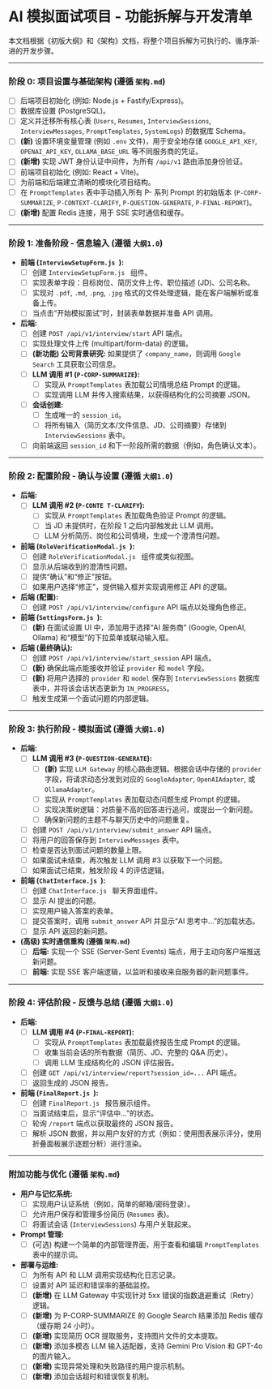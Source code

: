 # AI 模拟面试项目 - 功能拆解与开发清单

本文档根据《初版大纲》和《架构》文档，将整个项目拆解为可执行的、循序渐- 进的开发步骤。

---

### 阶段 0: 项目设置与基础架构 (遵循 `架构.md`)

- [ ] 后端项目初始化 (例如: Node.js + Fastify/Express)。
- [ ] 数据库设置 (PostgreSQL)。
- [ ] 定义并迁移所有核心表 (`Users`, `Resumes`, `InterviewSessions`, `InterviewMessages`, `PromptTemplates`, `SystemLogs`) 的数据库 Schema。
- [ ] **(新)** 设置环境变量管理 (例如 `.env` 文件)，用于安全地存储 `GOOGLE_API_KEY`, `OPENAI_API_KEY`, `OLLAMA_BASE_URL` 等不同服务商的凭证。
- [ ] **(新增)** 实现 JWT 身份认证中间件，为所有 `/api/v1` 路由添加身份验证。
- [ ] 前端项目初始化 (例如: React + Vite)。
- [ ] 为前端和后端建立清晰的模块化项目结构。
- [ ] 在 `PromptTemplates` 表中手动插入所有 P- 系列 Prompt 的初始版本 (`P-CORP-SUMMARIZE`, `P-CONTEXT-CLARIFY`, `P-QUESTION-GENERATE`, `P-FINAL-REPORT`)。
- [ ] **(新增)** 配置 Redis 连接，用于 SSE 实时通信和缓存。

---

### 阶段 1: 准备阶段 - 信息输入 (遵循 `大纲1.0`)

- **前端 (`InterviewSetupForm.js `):**
    - [ ] 创建 `InterviewSetupForm.js ` 组件。
    - [ ] 实现表单字段：目标岗位、简历文件上传、职位描述 (JD)、公司名称。
    - [ ] 实现对 `.pdf`, `.md`, `.png`, `.jpg` 格式的文件处理逻辑，能在客户端解析或准备上传。
    - [ ] 当点击“开始模拟面试”时，封装表单数据并准备 API 调用。
- **后端:**
    - [ ] 创建 `POST /api/v1/interview/start` API 端点。
    - [ ] 实现处理文件上传 (multipart/form-data) 的逻辑。
    - [ ] **(新功能) 公司背景研究:** 如果提供了 `company_name`，则调用 `Google Search` 工具获取公司信息。
    - [ ] **LLM 调用 #1 (`P-CORP-SUMMARIZE`):**
        - [ ] 实现从 `PromptTemplates` 表加载公司情境总结 Prompt 的逻辑。
        - [ ] 实现调用 LLM 并传入搜索结果，以获得结构化的公司摘要 JSON。
    - [ ] **会话创建:**
        - [ ] 生成唯一的 `session_id`。
        - [ ] 将所有输入（简历文本/文件信息、JD、公司摘要）存储到 `InterviewSessions` 表中。
    - [ ] 向前端返回 `session_id` 和下一阶段所需的数据（例如，角色确认文本）。

---

### 阶段 2: 配置阶段 - 确认与设置 (遵循 `大纲1.0`)

- **后端:**
    - [ ] **LLM 调用 #2 (`P-CONTE T-CLARIFY`):**
        - [ ] 实现从 `PromptTemplates` 表加载角色验证 Prompt 的逻辑。
        - [ ] 当 JD 未提供时，在阶段 1 之后内部触发此 LLM 调用。
        - [ ] LLM 分析简历、岗位和公司情境，生成一个澄清性问题。
- **前端 (`RoleVerificationModal.js `):**
    - [ ] 创建 `RoleVerificationModal.js ` 组件或类似视图。
    - [ ] 显示从后端收到的澄清性问题。
    - [ ] 提供“确认”和“修正”按钮。
    - [ ] 如果用户选择“修正”，提供输入框并实现调用修正 API 的逻辑。
- **后端 (配置):**
    - [ ] 创建 `POST /api/v1/interview/configure` API 端点以处理角色修正。
- **前端 (`SettingsForm.js `):**
    - [ ] **(新)** 在面试设置 UI 中，添加用于选择“AI 服务商” (Google, OpenAI, Ollama) 和“模型”的下拉菜单或联动输入框。
- **后端 (最终确认):**
    - [ ] 创建 `POST /api/v1/interview/start_session` API 端点。
    - [ ] **(新)** 确保此端点能接收并验证 `provider` 和 `model` 字段。
    - [ ] **(新)** 将用户选择的 `provider` 和 `model` 保存到 `InterviewSessions` 数据库表中，并将该会话状态更新为 `IN_PROGRESS`。
    - [ ] 触发生成第一个面试问题的内部逻辑。

---

### 阶段 3: 执行阶段 - 模拟面试 (遵循 `大纲1.0`)

- **后端:**
    - [ ] **LLM 调用 #3 (`P-QUESTION-GENERATE`):**
        - [ ] **(新)** 实现 `LLM Gateway` 的核心路由逻辑。根据会话中存储的 `provider` 字段，将请求动态分发到对应的 `GoogleAdapter`, `OpenAIAdapter`, 或 `OllamaAdapter`。
        - [ ] 实现从 `PromptTemplates` 表加载动态问题生成 Prompt 的逻辑。
        - [ ] 实现决策树逻辑：对质量不高的回答进行追问，或提出一个新问题。
        - [ ] 确保新问题的主题不与聊天历史中的问题重复。
    - [ ] 创建 `POST /api/v1/interview/submit_answer` API 端点。
    - [ ] 将用户的回答保存到 `InterviewMessages` 表中。
    - [ ] 检查是否达到面试问题的数量上限。
    - [ ] 如果面试未结束，再次触发 LLM 调用 #3 以获取下一个问题。
    - [ ] 如果面试已结束，触发阶段 4 的评估逻辑。
- **前端 (`ChatInterface.js `):**
    - [ ] 创建 `ChatInterface.js ` 聊天界面组件。
    - [ ] 显示 AI 提出的问题。
    - [ ] 实现用户输入答案的表单。
    - [ ] 提交答案时，调用 `submit_answer` API 并显示“AI 思考中...”的加载状态。
    - [ ] 显示 API 返回的新问题。
- **(高级) 实时通信重构 (遵循 `架构.md`)**
    - [ ] **后端:** 实现一个 SSE (Server-Sent Events) 端点，用于主动向客户端推送新问题。
    - [ ] **前端:** 实现 SSE 客户端逻辑，以监听和接收来自服务器的新问题事件。

---

### 阶段 4: 评估阶段 - 反馈与总结 (遵循 `大纲1.0`)

- **后端:**
    - [ ] **LLM 调用 #4 (`P-FINAL-REPORT`):**
        - [ ] 实现从 `PromptTemplates` 表加载最终报告生成 Prompt 的逻辑。
        - [ ] 收集当前会话的所有数据（简历、JD、完整的 Q&A 历史）。
        - [ ] 调用 LLM 生成结构化的 JSON 评估报告。
    - [ ] 创建 `GET /api/v1/interview/report?session_id=...` API 端点。
    - [ ] 返回生成的 JSON 报告。
- **前端 (`FinalReport.js `):**
    - [ ] 创建 `FinalReport.js ` 报告展示组件。
    - [ ] 当面试结束后，显示“评估中...”的状态。
    - [ ] 轮询 `/report` 端点以获取最终的 JSON 报告。
    - [ ] 解析 JSON 数据，并以用户友好的方式（例如：使用图表展示评分，使用折叠面板展示逐题分析）进行渲染。

---

### 附加功能与优化 (遵循 `架构.md`)

- **用户与记忆系统:**
    - [ ] 实现用户认证系统（例如，简单的邮箱/密码登录）。
    - [ ] 允许用户保存和管理多份简历 (`Resumes` 表)。
    - [ ] 将面试会话 (`InterviewSessions`) 与用户关联起来。
- **Prompt 管理:**
    - [ ] (可选) 构建一个简单的内部管理界面，用于查看和编辑 `PromptTemplates` 表中的提示词。
- **部署与运维:**
    - [ ] 为所有 API 和 LLM 调用实现结构化日志记录。
    - [ ] 设置对 API 延迟和错误率的基础监控。
    - [ ] **(新增)** 在 LLM Gateway 中实现针对 5xx 错误的指数退避重试（Retry）逻辑。
    - [ ] **(新增)** 为 P-CORP-SUMMARIZE 的 Google Search 结果添加 Redis 缓存（缓存期 24 小时）。
    - [ ] **(新增)** 实现简历 OCR 提取服务，支持图片文件的文本提取。
    - [ ] **(新增)** 添加多模态 LLM 输入适配器，支持 Gemini Pro Vision 和 GPT-4o 的图片输入。
    - [ ] **(新增)** 实现异常处理和失败路径的用户提示机制。
    - [ ] **(新增)** 添加会话超时和错误恢复机制。
